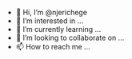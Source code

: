 - 👋 Hi, I’m @njerichege
- 👀 I’m interested in ...
- 🌱 I’m currently learning ...
- 💞️ I’m looking to collaborate on ...
- 📫 How to reach me ...

<!---
njerichege/njerichege is a ✨ special ✨ repository because its `README.md` (this file) appears on your GitHub profile.
You can click the Preview link to take a look at your changes.
--->
